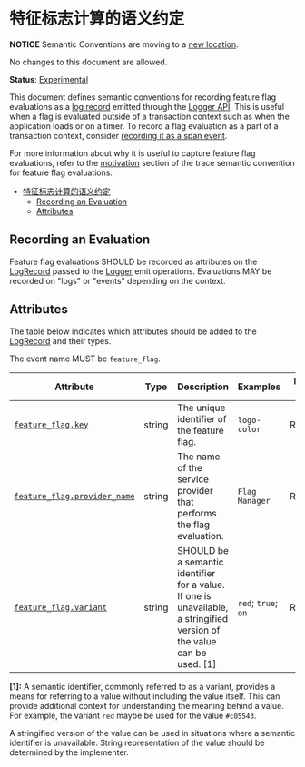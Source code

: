 # 特征标志计算的语义约定

**NOTICE** Semantic Conventions are moving to a
[new location](http://github.com/open-telemetry/semantic-conventions).

No changes to this document are allowed.

**Status**: [Experimental](../../document-status.md)

This document defines semantic conventions for recording feature flag
evaluations as a [log record](../data-model.md#log-and-event-record-definition)
emitted through the [Logger API](../bridge-api.md#emit-a-logrecord). This is
useful when a flag is evaluated outside of a transaction context such as when
the application loads or on a timer. To record a flag evaluation as a part of a
transaction context, consider
[recording it as a span event](../../trace/semantic_conventions/feature-flags.md).

For more information about why it is useful to capture feature flag evaluations,
refer to the
[motivation](../../trace/semantic_conventions/feature-flags.md#motivation)
section of the trace semantic convention for feature flag evaluations.

<!-- toc -->

- [特征标志计算的语义约定](#特征标志计算的语义约定)
  - [Recording an Evaluation](#recording-an-evaluation)
  - [Attributes](#attributes)

<!-- tocstop -->

## Recording an Evaluation

Feature flag evaluations SHOULD be recorded as attributes on the
[LogRecord](../data-model.md#log-and-event-record-definition) passed to the
[Logger](../bridge-api.md#logger) emit operations. Evaluations MAY be recorded
on "logs" or "events" depending on the context.

## Attributes

The table below indicates which attributes should be added to the
[LogRecord](../data-model.md#log-and-event-record-definition) and their types.

<!-- semconv log-feature_flag -->

The event name MUST be `feature_flag`.

| Attribute                                                                         | Type   | Description                                                                                                             | Examples            | Requirement Level |
| --------------------------------------------------------------------------------- | ------ | ----------------------------------------------------------------------------------------------------------------------- | ------------------- | ----------------- |
| [`feature_flag.key`](../../trace/semantic_conventions/feature-flags.md)           | string | The unique identifier of the feature flag.                                                                              | `logo-color`        | Required          |
| [`feature_flag.provider_name`](../../trace/semantic_conventions/feature-flags.md) | string | The name of the service provider that performs the flag evaluation.                                                     | `Flag Manager`      | Recommended       |
| [`feature_flag.variant`](../../trace/semantic_conventions/feature-flags.md)       | string | SHOULD be a semantic identifier for a value. If one is unavailable, a stringified version of the value can be used. [1] | `red`; `true`; `on` | Recommended       |

**[1]:** A semantic identifier, commonly referred to as a variant, provides a
means for referring to a value without including the value itself. This can
provide additional context for understanding the meaning behind a value. For
example, the variant `red` maybe be used for the value `#c05543`.

A stringified version of the value can be used in situations where a semantic
identifier is unavailable. String representation of the value should be
determined by the implementer.

<!-- endsemconv -->
